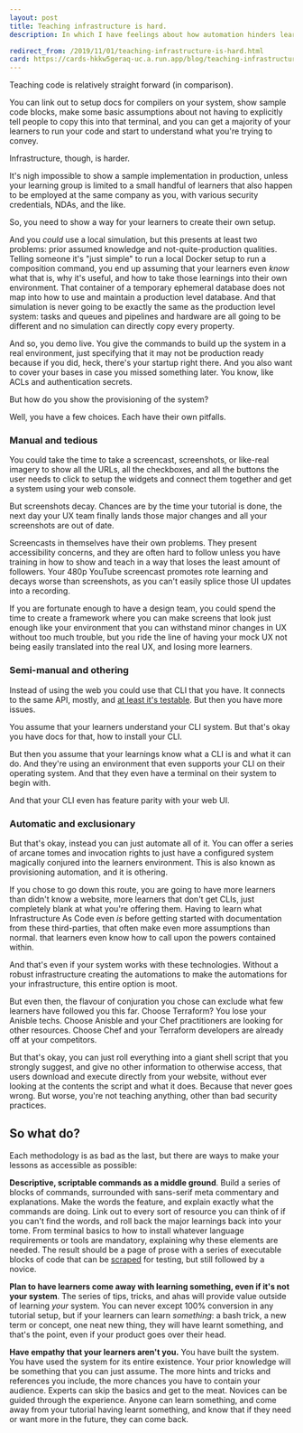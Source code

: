 ```yaml
---
layout: post
title: Teaching infrastructure is hard.
description: In which I have feelings about how automation hinders learning.

redirect_from: /2019/11/01/teaching-infrastructure-is-hard.html
card: https://cards-hkkw5geraq-uc.a.run.app/blog/teaching-infrastructure-is-hard.png
---
```




Teaching code is relatively straight forward (in comparison). 

You can link out to setup docs for compilers on your system, show sample code blocks, make some basic assumptions about not having to explicitly tell people to copy this into that terminal, and you can get a majority of your learners to run your code and start to understand what you're trying to convey. 

Infrastructure, though, is harder. 

It's nigh impossible to show a sample implementation in production, unless your learning group is limited to a small handful of learners that also happen to be employed at the same company as you, with various security credentials, NDAs, and the like. 

So, you need to show a way for your learners to create their own setup. 

And you _could_ use a local simulation, but this presents at least two problems: prior assumed knowledge and not-quite-production qualities. Telling someone it's "just simple" to run a local Docker setup to run a composition command, you end up assuming that your learners even *know* what that is, why it's useful, and how to take those learnings into their own environment. That container of a temporary ephemeral database does not map into how to use and maintain a production level database. And that simulation is never going to be exactly the same as the production level system: tasks and queues and pipelines and hardware are all going to be different and no simulation can directly copy every property. 

And so, you demo live. You give the commands to build up the system in a real environment, just specifying that it may not be production ready because if you did, heck, there's your startup right there. And you also want to cover your bases in case you missed something later. You know, like ACLs and authentication secrets. 

But how do you show the provisioning of the system? 

Well, you have a few choices. Each have their own pitfalls. 

### Manual and tedious 

You could take the time to take a screencast, screenshots, or like-real imagery to show all the URLs, all the checkboxes, and all the buttons the user needs to click to setup the widgets and connect them together and get a system using your web console.

But screenshots decay. Chances are by the time your tutorial is done, the next day your UX team finally lands those major changes and all your screenshots are out of date. 

Screencasts in themselves have their own problems. They present accessibility concerns, and they are often hard to follow unless you have training in how to show and teach in a way that loses the least amount of followers. Your 480p YouTube screencast promotes rote learning and decays worse than screenshots, as you can't easily splice those UI updates into a recording. 

If you are fortunate enough to have a design team, you could spend the time to create a framework where you can make screens that look just enough like your environment that you can withstand minor changes in UX without too much trouble, but you ride the line of having your mock UX not being easily translated into the real UX, and losing more learners. 

### Semi-manual and othering

Instead of using the web you could use that CLI that you have. It connects to the same API, mostly, and [at least it's testable](https://dev.to/glasnt/testable-tutorials-5hfg). But then you have more issues. 

You assume that your learners understand your CLI system. But that's okay you have docs for that, how to install your CLI. 

But then you assume that your learnings know what a CLI is and what it can do. And they're using an environment that even supports your CLI on their operating system. And that they even have a terminal on their system to begin with. 

And that your CLI even has feature parity with your web UI. 

### Automatic and exclusionary

But that's okay, instead you can just automate all of it. You can offer a series of arcane tomes and invocation rights to just have a configured system magically conjured into the learners environment. This is also known as provisioning automation, and it is othering. 

If you chose to go down this route, you are going to have more learners than didn't know a website, more learners that don't get CLIs, just completely blank at what you're offering them. Having to learn what Infrastructure As Code even *is* before getting started with documentation from these third-parties, that often make even more assumptions than normal. that learners even know how to call upon the powers contained within. 

And that's even if your system works with these technologies. Without a robust infrastructure creating the automations to make the automations for your infrastructure, this entire option is moot. 

But even then, the flavour of conjuration you chose can exclude what few learners have followed you this far. Choose Terraform? You lose your Anisble techs. Choose Anisble and your Chef practitioners are looking for other resources. Choose Chef and your Terraform developers are already off at your competitors. 

But that's okay, you can just roll everything into a giant shell script that you strongly suggest, and give no other information to otherwise access, that users download and execute directly from your website, without ever looking at the contents the script and what it does. Because that never goes wrong. But worse, you're not teaching anything, other than bad security practices. 


## So what do?

Each methodology is as bad as the last, but there are ways to make your lessons as accessible as possible: 

**Descriptive, scriptable commands as a middle ground**. Build a series of blocks of commands, surrounded with sans-serif meta commentary and explanations. Make the words the feature, and explain exactly what the commands are doing. Link out to every sort of resource you can think of if you can't find the words, and roll back the major learnings back into your tome. From terminal basics to how to install whatever language requirements or tools are mandatory, explaining why these elements are needed. The result should be a page of prose with a series of executable blocks of code that can be [scraped](https://dev.to/glasnt/testable-tutorials-5hfg) for testing, but still followed by a novice. 

**Plan to have learners come away with learning something, even if it's not your system**. The series of tips, tricks, and ahas will provide value outside of learning _your_ system. You can never except 100% conversion in any tutorial setup, but if your learners can learn *something*: a bash trick, a new term or concept, one neat new thing, they will have learnt something, and that's the point, even if your product goes over their head. 

**Have empathy that your learners aren't you.** You have built the system. You have used the system for its entire existence. Your prior knowledge will be something that you can just assume. The more hints and tricks and references you include, the more chances you have to contain your audience. Experts can skip the basics and get to the meat. Novices can be guided through the experience. Anyone can learn something, and come away from your tutorial having learnt something, and know that if they need or want more in the future, they can come back. 
